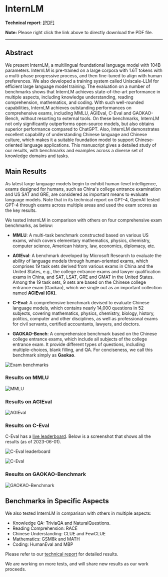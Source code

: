 # InternLM

**Technical report**: [[PDF]](InternLM.pdf)

**Note:** Please right click the link above to directly download the PDF file.

---

## Abstract

We present InternLM, a multilingual foundational language model with 104B parameters. InternLM is pre-trained on a large corpora with 1.6T tokens with a multi-phase progressive process, and then fine-tuned to align with human preferences. We also developed a training system called Uniscale-LLM for efficient large language model training. The evaluation on a number of benchmarks shows that InternLM achieves state-of-the-art performance in multiple aspects, including knowledge understanding, reading comprehension, mathematics, and coding. With such well-rounded capabilities, InternLM achieves outstanding performances on comprehensive exams, including MMLU, AGIEval, C-Eval and GAOKAO-Bench, without resorting to external tools. On these benchmarks, InternLM not only significantly outperforms open-source models, but also obtains superior performance compared to ChatGPT. Also, InternLM demonstrates excellent capability of understanding Chinese language and Chinese culture, which makes it a suitable foundation model to support Chinese-oriented language applications. This manuscript gives a detailed study of our results, with benchmarks and examples across a diverse set of knowledge domains and tasks.

## Main Results

As latest large language models begin to exhibit human-level intelligence, 
exams designed for humans, such as China's college entrance examination and US SAT and GRE, 
are considered as important means to evaluate language models. 
Note that in its technical report on GPT-4, OpenAI tested GPT-4
through exams across multiple areas and used the exam scores as the key results. 

We tested InternLM in comparison with others on four comprehensive exam benchmarks,
as below:

- **MMLU**: 
A multi-task benchmark constructed based on various US exams, 
which covers elementary mathematics, physics, chemistry, computer science, American history, law, economics, diplomacy, etc.

- **AGIEval**:
A benchmark developed by Microsoft Research to evaluate the ability of language models through human-oriented exams, which comprises 19 task sets derived from various exams in China and the United States, e.g., the college entrance exams and lawyer qualification exams in China, and SAT, LSAT, GRE and GMAT in the United States. 
Among the 19 task sets, 9 sets are based on the Chinese college entrance exam (Gaokao), which we single out as an important collection named **AGIEval (GK)**.

- **C-Eval**:
A comprehensive benchmark devised to evaluate Chinese language models, which
contains nearly 14,000 questions in 52 subjects, covering mathematics, physics, 
chemistry, biology, history, politics, computer and other disciplines, as well as 
professional exams for civil servants, certified accountants, lawyers, and doctors.

- **GAOKAO-Bench**:
A comprehensice benchmark based on the Chinese college entrance exams, which 
include all subjects of the college entrance exam. It provide different types 
of questions, including multiple-choices, blank filling, and QA.
For conciseness, we call this benchmark simply as **Gaokao**.

![Exam benchmarks](https://github.com/InternLM/InternLM-techreport/assets/135397754/d27fdbca-a5bc-4c5c-a28f-a355fb31549b)

### Results on MMLU

![MMLU](https://github.com/InternLM/InternLM-techreport/assets/135397754/f932050f-87d8-41ef-b9e0-2c71033c9aab)

### Results on AGIEval

![AGIEval](https://github.com/InternLM/InternLM-techreport/assets/135397754/7b07efb8-7941-47da-b32b-147fae16d5b6)

### Results on C-Eval

C-Eval has a [live leaderboard](https://cevalbenchmark.com/static/leaderboard.html). Below is a screenshot that shows all
the results (as of 2023-06-01).

![C-Eval leaderboard](https://github.com/InternLM/InternLM-techreport/assets/135397754/3e9158a6-60b9-45e1-a73f-154326094f3c)

![C-Eval](https://github.com/InternLM/InternLM-techreport/assets/135397754/4cc7a773-f975-4dd1-9503-4d5889b3cd28)

### Results on GAOKAO-Benchmark

![GAOKAO-Benchmark](https://github.com/InternLM/InternLM-techreport/assets/135397754/f2cde01e-9907-4650-9f14-e1bce9d88655)

## Benchmarks in Specific Aspects

We also tested InternLM in comparison with others in multiple aspects:

-  Knowledge QA: TriviaQA and NaturalQuestions.
-  Reading Comprehension: RACE
-  Chinese Understanding: CLUE and FewCLUE
-  Mathematics: GSM8k and MATH
-  Coding: HumanEval and MBP

Please refer to our [technical report](InternLM.pdf) for detailed results.

We are working on more tests, and will share new results as our work proceeds.



